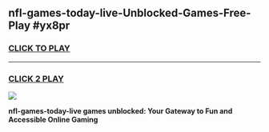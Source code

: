 
## nfl-games-today-live-Unblocked-Games-Free-Play #yx8pr
<h3>
<a href="https://us.freeplayer.one?title=nfl-games-today-live&ref=9M">CLICK TO PLAY</a></h3>
<hr>

<h3>
<a href="https://us.freeplayer.one?title=nfl-games-today-live&ref=9M">CLICK 2 PLAY</a>
  
</h3>

<a href="https://us.freeplayer.one?title=nfl-games-today-live&ref=9M"><img src="https://clearcache.store/games.png"></a>


**nfl-games-today-live games unblocked: Your Gateway to Fun and Accessible Online Gaming**
